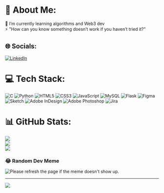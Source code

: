 # 💫 About Me:
🌱 I’m currently learning algorithms and Web3 dev<br>⚡ "How can you know something doesn’t work if you haven’t tried it?"


## 🌐 Socials:
[![LinkedIn](https://img.shields.io/badge/LinkedIn-%230077B5.svg?logo=linkedin&logoColor=white)](https://linkedin.com/in/https://www.linkedin.com/in/pierpaolo-capra-7252bba6/) 

# 💻 Tech Stack:
![C](https://img.shields.io/badge/c-%2300599C.svg?style=plastic&logo=c&logoColor=white) ![Python](https://img.shields.io/badge/python-3670A0?style=plastic&logo=python&logoColor=ffdd54) ![HTML5](https://img.shields.io/badge/html5-%23E34F26.svg?style=plastic&logo=html5&logoColor=white) ![CSS3](https://img.shields.io/badge/css3-%231572B6.svg?style=plastic&logo=css3&logoColor=white) ![JavaScript](https://img.shields.io/badge/javascript-%23323330.svg?style=plastic&logo=javascript&logoColor=%23F7DF1E) ![MySQL](https://img.shields.io/badge/mysql-%2300f.svg?style=plastic&logo=mysql&logoColor=white) ![Flask](https://img.shields.io/badge/flask-%23000.svg?style=plastic&logo=flask&logoColor=white) 	![Figma](https://img.shields.io/badge/figma-%23F24E1E.svg?style=plastic&logo=figma&logoColor=white) ![Sketch](https://img.shields.io/badge/Sketch-FFB387?style=plastic&logo=sketch&logoColor=black) ![Adobe InDesign](https://img.shields.io/badge/Adobe%20InDesign-49021F?style=plastic&logo=adobeindesign&logoColor=white) ![Adobe Photoshop](https://img.shields.io/badge/adobephotoshop-%2331A8FF.svg?style=plastic&logo=adobephotoshop&logoColor=white) ![Jira](https://img.shields.io/badge/jira-%230A0FFF.svg?style=plastic&logo=jira&logoColor=white)
# 📊 GitHub Stats:
![](https://github-readme-stats.vercel.app/api?username=Pierpaolo-C&theme=vue-dark&hide_border=false&include_all_commits=false&count_private=false)<br/>
![](https://github-readme-streak-stats.herokuapp.com/?user=Pierpaolo-C&theme=vue-dark&hide_border=false)<br/>
![](https://github-readme-stats.vercel.app/api/top-langs/?username=Pierpaolo-C&theme=vue-dark&hide_border=false&include_all_commits=false&count_private=false&layout=compact)

### 😂 Random Dev Meme
<img src='https://random-memer.herokuapp.com/' title="Meme" alt="Please refresh the page if the meme doesn't show up.">

---
[![](https://visitcount.itsvg.in/api?id=Pierpaolo-C&icon=8&color=0)](https://visitcount.itsvg.in)

<!-- Proudly created with GPRM ( https://gprm.itsvg.in ) -->

